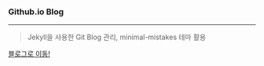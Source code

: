 ### Github.io Blog

---

> Jekyll을 사용한 Git Blog 관리, minimal-mistakes 테마 활용

[블로그로 이동!](uhj1993.github.io)
